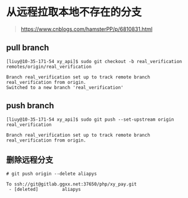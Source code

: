 # 从远程拉取本地不存在的分支

>  https://www.cnblogs.com/hamsterPP/p/6810831.html 

## pull branch

```
[liuy@10-35-171-54 xy_api]$ sudo git checkout -b real_verification remotes/origin/real_verification

Branch real_verification set up to track remote branch real_verification from origin.
Switched to a new branch 'real_verification'
```

## push branch

```
[liuy@10-35-171-54 xy_api]$ sudo git push --set-upstream origin real_verification

Branch real_verification set up to track remote branch real_verification from origin.
```

## 删除远程分支

```
# git push origin --delete aliapys

To ssh://git@gitlab.ggxx.net:37650/php/xy_pay.git
 - [deleted]         aliapys
```

